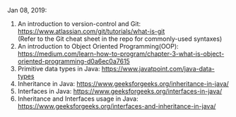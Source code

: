 Jan 08, 2019: <br/>
1. An introduction to version-control and Git: https://www.atlassian.com/git/tutorials/what-is-git <br/>
(Refer to the Git cheat sheet in the repo for commonly-used syntaxes)<br/>
2. An introduction to Object Oriented Programming(OOP): https://medium.com/learn-how-to-program/chapter-3-what-is-object-oriented-programming-d0a6ec0a7615 <br/>
3. Primitive data types in Java: https://www.javatpoint.com/java-data-types <br/>
4. Inheritance in Java: https://www.geeksforgeeks.org/inheritance-in-java/ <br/>
5. Interfaces in Java: https://www.geeksforgeeks.org/interfaces-in-java/ <br/>
6. Inheritance and Interfaces usage in Java: https://www.geeksforgeeks.org/interfaces-and-inheritance-in-java/ <br/>
